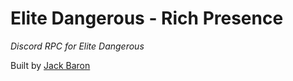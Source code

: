 # Elite Dangerous - Rich Presence
_Discord RPC for Elite Dangerous_  

Built by [Jack Baron](https://www.jackbaron.com)
